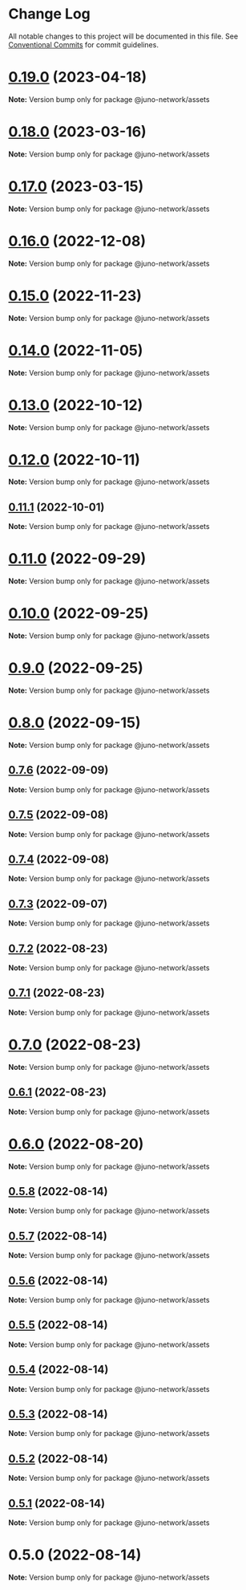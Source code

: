 # Change Log

All notable changes to this project will be documented in this file.
See [Conventional Commits](https://conventionalcommits.org) for commit guidelines.

# [0.19.0](https://github.com/CosmosContracts/typescript/compare/@juno-network/assets@0.18.0...@juno-network/assets@0.19.0) (2023-04-18)

**Note:** Version bump only for package @juno-network/assets





# [0.18.0](https://github.com/CosmosContracts/typescript/compare/@juno-network/assets@0.17.0...@juno-network/assets@0.18.0) (2023-03-16)

**Note:** Version bump only for package @juno-network/assets





# [0.17.0](https://github.com/CosmosContracts/typescript/compare/@juno-network/assets@0.16.0...@juno-network/assets@0.17.0) (2023-03-15)

**Note:** Version bump only for package @juno-network/assets





# [0.16.0](https://github.com/CosmosContracts/typescript/compare/@juno-network/assets@0.15.0...@juno-network/assets@0.16.0) (2022-12-08)

**Note:** Version bump only for package @juno-network/assets





# [0.15.0](https://github.com/CosmosContracts/typescript/compare/@juno-network/assets@0.14.0...@juno-network/assets@0.15.0) (2022-11-23)

**Note:** Version bump only for package @juno-network/assets





# [0.14.0](https://github.com/CosmosContracts/typescript/compare/@juno-network/assets@0.13.0...@juno-network/assets@0.14.0) (2022-11-05)

**Note:** Version bump only for package @juno-network/assets





# [0.13.0](https://github.com/CosmosContracts/typescript/compare/@juno-network/assets@0.12.0...@juno-network/assets@0.13.0) (2022-10-12)

**Note:** Version bump only for package @juno-network/assets





# [0.12.0](https://github.com/CosmosContracts/typescript/compare/@juno-network/assets@0.11.1...@juno-network/assets@0.12.0) (2022-10-11)

**Note:** Version bump only for package @juno-network/assets





## [0.11.1](https://github.com/CosmosContracts/typescript/compare/@juno-network/assets@0.11.0...@juno-network/assets@0.11.1) (2022-10-01)

**Note:** Version bump only for package @juno-network/assets





# [0.11.0](https://github.com/CosmosContracts/typescript/compare/@juno-network/assets@0.10.0...@juno-network/assets@0.11.0) (2022-09-29)

**Note:** Version bump only for package @juno-network/assets





# [0.10.0](https://github.com/CosmosContracts/typescript/compare/@juno-network/assets@0.9.0...@juno-network/assets@0.10.0) (2022-09-25)

**Note:** Version bump only for package @juno-network/assets





# [0.9.0](https://github.com/CosmosContracts/typescript/compare/@juno-network/assets@0.8.0...@juno-network/assets@0.9.0) (2022-09-25)

**Note:** Version bump only for package @juno-network/assets





# [0.8.0](https://github.com/CosmosContracts/typescript/compare/@juno-network/assets@0.7.6...@juno-network/assets@0.8.0) (2022-09-15)

**Note:** Version bump only for package @juno-network/assets





## [0.7.6](https://github.com/CosmosContracts/typescript/compare/@juno-network/assets@0.7.5...@juno-network/assets@0.7.6) (2022-09-09)

**Note:** Version bump only for package @juno-network/assets





## [0.7.5](https://github.com/CosmosContracts/typescript/compare/@juno-network/assets@0.7.4...@juno-network/assets@0.7.5) (2022-09-08)

**Note:** Version bump only for package @juno-network/assets





## [0.7.4](https://github.com/CosmosContracts/typescript/compare/@juno-network/assets@0.7.3...@juno-network/assets@0.7.4) (2022-09-08)

**Note:** Version bump only for package @juno-network/assets





## [0.7.3](https://github.com/CosmosContracts/typescript/compare/@juno-network/assets@0.7.2...@juno-network/assets@0.7.3) (2022-09-07)

**Note:** Version bump only for package @juno-network/assets





## [0.7.2](https://github.com/CosmosContracts/typescript/compare/@juno-network/assets@0.7.1...@juno-network/assets@0.7.2) (2022-08-23)

**Note:** Version bump only for package @juno-network/assets





## [0.7.1](https://github.com/CosmosContracts/typescript/compare/@juno-network/assets@0.7.0...@juno-network/assets@0.7.1) (2022-08-23)

**Note:** Version bump only for package @juno-network/assets





# [0.7.0](https://github.com/CosmosContracts/typescript/compare/@juno-network/assets@0.6.1...@juno-network/assets@0.7.0) (2022-08-23)

**Note:** Version bump only for package @juno-network/assets





## [0.6.1](https://github.com/CosmosContracts/typescript/compare/@juno-network/assets@0.6.0...@juno-network/assets@0.6.1) (2022-08-23)

**Note:** Version bump only for package @juno-network/assets





# [0.6.0](https://github.com/CosmosContracts/typescript/compare/@juno-network/assets@0.5.8...@juno-network/assets@0.6.0) (2022-08-20)

**Note:** Version bump only for package @juno-network/assets





## [0.5.8](https://github.com/CosmosContracts/typescript/compare/@juno-network/assets@0.5.7...@juno-network/assets@0.5.8) (2022-08-14)

**Note:** Version bump only for package @juno-network/assets





## [0.5.7](https://github.com/CosmosContracts/typescript/compare/@juno-network/assets@0.5.6...@juno-network/assets@0.5.7) (2022-08-14)

**Note:** Version bump only for package @juno-network/assets





## [0.5.6](https://github.com/CosmosContracts/typescript/compare/@juno-network/assets@0.5.5...@juno-network/assets@0.5.6) (2022-08-14)

**Note:** Version bump only for package @juno-network/assets





## [0.5.5](https://github.com/CosmosContracts/typescript/compare/@juno-network/assets@0.5.4...@juno-network/assets@0.5.5) (2022-08-14)

**Note:** Version bump only for package @juno-network/assets





## [0.5.4](https://github.com/CosmosContracts/typescript/compare/@juno-network/assets@0.5.3...@juno-network/assets@0.5.4) (2022-08-14)

**Note:** Version bump only for package @juno-network/assets





## [0.5.3](https://github.com/CosmosContracts/typescript/compare/@juno-network/assets@0.5.2...@juno-network/assets@0.5.3) (2022-08-14)

**Note:** Version bump only for package @juno-network/assets





## [0.5.2](https://github.com/CosmosContracts/typescript/compare/@juno-network/assets@0.5.1...@juno-network/assets@0.5.2) (2022-08-14)

**Note:** Version bump only for package @juno-network/assets





## [0.5.1](https://github.com/CosmosContracts/typescript/compare/@juno-network/assets@0.5.0...@juno-network/assets@0.5.1) (2022-08-14)

**Note:** Version bump only for package @juno-network/assets





# 0.5.0 (2022-08-14)

**Note:** Version bump only for package @juno-network/assets
